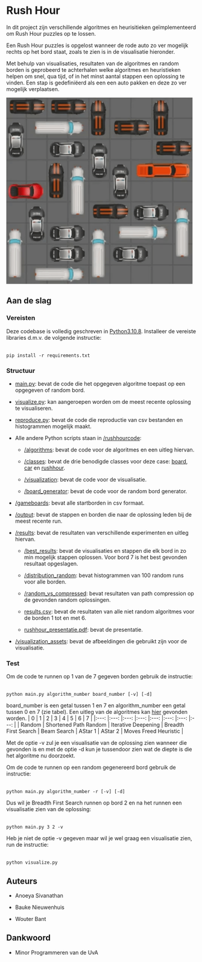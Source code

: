 
# Rush Hour

In dit project zijn verschillende algoritmes en heurisitieken geïmplementeerd om Rush Hour puzzles op te lossen.

Een Rush Hour puzzles is opgelost wanneer de rode auto zo ver mogelijk rechts op het bord staat, zoals te zien is in de visualisatie hieronder.

Met behulp van visualisaties, resultaten van de algoritmes en random borden is geprobeerd te achterhalen welke algoritmes en heuristieken helpen om snel, qua tijd, of in het minst aantal stappen een oplossing te vinden. Een stap is gedefiniëerd als een een auto pakken en deze zo ver mogelijk verplaatsen.

![Solve Rush Hour](results/best_results/visualizations/board6.gif)

## Aan de slag

### Vereisten

Deze codebase is volledig geschreven in [Python3.10.8](https://www.python.org/downloads/). Installeer de vereiste libraries d.m.v. de volgende instructie:

```

pip install -r requirements.txt

```
  
### Structuur

* [main.py](main.py): bevat de code die het opgegeven algoritme toepast op een opgegeven of random bord.

* [visualize.py](visualize.py): kan aangeroepen worden om de meest recente oplossing te visualiseren.

* [reproduce.py](reproduce.py): bevat de code die reproductie van csv bestanden en histogrammen mogelijk maakt.

* Alle andere Python scripts staan in [/rushhourcode](rushhourcode):

  * [/algorithms](rushhourcode/algorithms): bevat de code voor de algoritmes en een uitleg hiervan.

  * [/classes](rushhourcode/classes): bevat de drie benodigde classes voor deze case: [board](rushhourcode/classes/board.py), [car](rushhourcode/classes/car.py) en [rushhour](rushhourcode/classes/rushhour.py).

  * [/visualization](rushhourcode/visualization): bevat de code voor de visualisatie.

  * [/board_generator](rushhourcode/board_generator): bevat de code voor de random bord generator.

* [/gameboards](gameboards): bevat alle startborden in csv formaat.

* [/output](output): bevat de stappen en borden die naar de oplossing leden bij de meest recente run.

* [/results](results): bevat de resultaten van verschillende experimenten en uitleg hiervan.

  * [/best_results](results/best_results): bevat de visualisaties en stappen die elk bord in zo min mogelijk stappen oplossen. Voor bord 7 is het best gevonden resultaat opgeslagen.

  * [/distribution_random](results/distribution_random/): bevat histogrammen van 100 random runs voor alle borden.

  * [/random_vs_compressed](results/random_vs_compressed): bevat resultaten van path compression op de gevonden random oplossingen.

  * [results.csv](results/results.csv): bevat de resultaten van alle niet random algoritmes voor de borden 1 tot en met 6.

  * [rushhour_presentatie.pdf](results/rushhour_presentatie.pdf): bevat de presentatie.

*  [/visualization_assets](visualization_assets): bevat de afbeeldingen die gebruikt zijn voor de visualisatie.



### Test

Om de code te runnen op 1 van de 7 gegeven borden gebruik de instructie:

```

python main.py algorithm_number board_number [-v] [-d]

```

board_number is een getal tussen 1 en 7 en algorithm_number een getal tussen 0 en 7 (zie tabel). Een uitleg van de algoritmes kan [hier](rushhourcode/algorithms/README.md) gevonden worden.
| 0 	| 1 	| 2 	| 3 	| 4 	| 5 	| 6 	| 7 	|
|:---:	|:---:	|:---:	|:---:	|:---:	|:---:	|:---:	|:---:	|
| Random 	| Shortened Path Random 	| Iterative Deepening 	| Breadth First Search 	| Beam Search 	| AStar 1 	| AStar 2 	| Moves Freed Heuristic 	|

Met de optie -v zul je een visualisatie van de oplossing zien wanneer die gevonden is en met de optie -d kun je tussendoor zien wat de diepte is die het algoritme nu doorzoekt.

  Om de code te runnen op een random gegenereerd bord gebruik de instructie:
```

python main.py algorithm_number -r [-v] [-d]

```

Dus wil je Breadth First Search runnen op bord 2 en na het runnen een visualisatie zien van de oplossing:

```

python main.py 3 2 -v

```

Heb je niet de optie -v gegeven maar wil je wel graag een visualisatie zien, run de instructie:

```

python visualize.py

```

## Auteurs


* Anoeya Sivanathan

* Bauke Nieuwenhuis

* Wouter Bant


## Dankwoord

* Minor Programmeren van de UvA